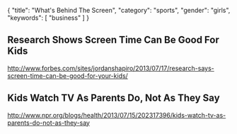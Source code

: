 
{
  "title": "What's Behind The Screen",
  "category": "sports",
  "gender": "girls",
  "keywords": [
    "business"
  ]
}



## Research Shows Screen Time Can Be Good For Kids

http://www.forbes.com/sites/jordanshapiro/2013/07/17/research-says-screen-time-can-be-good-for-your-kids/

## Kids Watch TV As Parents Do, Not As They Say

http://www.npr.org/blogs/health/2013/07/15/202317396/kids-watch-tv-as-parents-do-not-as-they-say